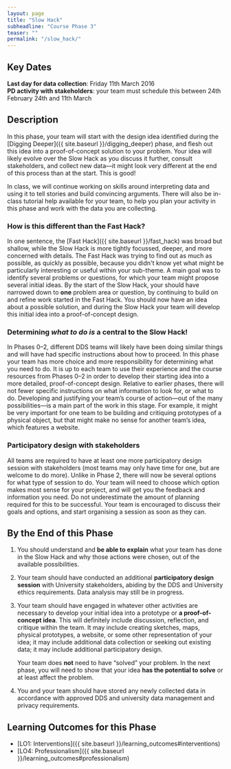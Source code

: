 ```yaml
---
layout: page
title: "Slow Hack"
subheadline: "Course Phase 3"
teaser: ""
permalink: "/slow_hack/"
---
```



## Key Dates

**Last day for data collection**: Friday 11th March 2016   
**PD activity with stakeholders**: your team must schedule this between 24th February 24th and 11th March 


## Description

In this phase, your team will start with the design idea identified during the 
[Digging Deeper]({{ site.baseurl }}/digging_deeper) phase, and flesh out this idea into a proof-of-concept solution to your problem. Your idea will likely evolve over the Slow Hack as you discuss it further, consult stakeholders, and collect new data&mdash;it might look very different at the end of this process than at the start. This is good! 

In class, we will continue working on skills around interpreting data and using it to tell stories and build convincing arguments. There will also be in-class tutorial help available for your team, to help you plan your activity in this phase and work with the data you are collecting. 

### How is this different than the Fast Hack?

In one sentence, the [Fast Hack]({{ site.baseurl }}/fast_hack) was broad but shallow, while the Slow Hack is more tightly focussed, deeper, and more concerned with details.  The Fast Hack was trying to find out as much as possible, as quickly as possible, because you didn't know yet what might be particularly interesting or useful within your sub-theme. A main goal was to identify several problems or questions, for which your team might propose several initial ideas. By the start of the Slow Hack, your should have narrowed down to **one** problem area or question, by continuing to build on and refine work started in the Fast Hack. You should now have an idea about a possible solution, and during the Slow Hack your team will develop this initial idea into a proof-of-concept design. 

### Determining *what to do is* a central to the Slow Hack!

In Phases 0&ndash;2, different DDS teams will likely have been doing similar things and will have had specific instructions about how to proceed. In this phase your team has more choice and more responsibility for determining what you need to do.  It is up to each team to use their experience and the course resources from Phases 0&ndash;2 in order to develop their starting idea into a more detailed, proof-of-concept design. Relative to earlier phases, there will not fewer specific instructions on what information to look for, or what to do.  Developing and justifying your team’s course of action&mdash;out of the many possibilities&mdash;is a main part of the work in this stage. For example, it might be very important for one team to be building and critiquing prototypes of a physical object, but that might make no sense for another team’s idea, which features a website.

### Participatory design with stakeholders

All teams are required to have at least one more participatory design session with stakeholders (most teams may only have time for one, but are welcome to do more). Unlike in Phase 2, there will now be several options for what type of session to do. Your team will need to choose which option makes most sense for your project, and will get you the feedback and information you need. Do not underestimate the amount of planning required for this to be successful. Your team is encouraged to discuss their goals and options, and start organising a session as soon as they can. 


## By the End of this Phase

1.  You should understand and **be able to explain** what your team has done in the Slow Hack and why those actions were chosen, out of the available possibilities.

2.  Your team should have conducted an additional **participatory design session** with University stakeholders, abiding by the DDS and University ethics requirements. Data analysis may still be in progress. 
 
3.  Your team should have engaged in whatever other activities are necessary 
    to develop your initial idea into a prototype or **a proof-of-concept idea**. This will definitely include discussion, reflection, and critique within the team. It may include creating sketches, maps, physical prototypes, a website, or some other representation of your idea; it may include additional data collection or seeking out existing data; it may include additional participatory design.

    Your team does **not** need to have “solved” your problem. In the next phase, you will need to show that your idea **has the potential to solve** or at least affect the problem.

4.  You and your team should have stored any newly collected data in accordance with approved DDS and university data management and privacy requirements. 

## Learning Outcomes for this Phase

* [LO1: Interventions]({{ site.baseurl }}/learning_outcomes#interventions) 
* [LO4: Professionalism]({{ site.baseurl }}/learning_outcomes#professionalism)
